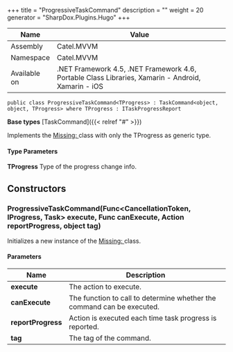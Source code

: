 

+++
title = "ProgressiveTaskCommand" 
description = ""
weight = 20
generator = "SharpDox.Plugins.Hugo"
+++

Name|Value
---|---
Assembly|Catel.MVVM
Namespace|Catel.MVVM
Available on|.NET Framework 4.5, .NET Framework 4.6, Portable Class Libraries, Xamarin - Android, Xamarin - iOS

```
public class ProgressiveTaskCommand<TProgress> : TaskCommand<object, object, TProgress> where TProgress : ITaskProgressReport 
```

**Base types**
[TaskCommand]({{< relref "#" >}})

Implements the [Missing: <see cref="T:Catel.MVVM.TaskCommand`3" />](#) class with only the TProgress as generic type.

#### Type Parameters

**TProgress**
Type of the progress change info.

## Constructors

### ProgressiveTaskCommand(Func<CancellationToken, IProgress<TProgress>, Task> execute, Func<bool> canExecute, Action<TProgress> reportProgress, object tag)

Initializes a new instance of the [Missing: <see cref="T:Catel.MVVM.TaskCommand`1" />](#) class.

#### Parameters

Name|Description
---|---
**execute**|The action to execute.
**canExecute**|The function to call to determine whether the command can be executed.
**reportProgress**|Action is executed each time task progress is reported.
**tag**|The tag of the command.

